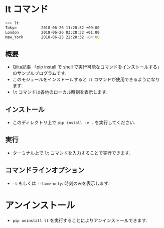 # lt コマンド

```bash
>>> lt
Tokyo           2018-06-26 11:28:32 +09:00
London          2018-06-26 03:28:32 +01:00
New_York        2018-06-25 22:28:32 -04:00
```

## 概要
- Qiita記事 「pip install で shell で実行可能なコマンドをインストールする」 のサンプルプログラムです.
- このモジュールをインストールすると `lt` コマンドが使用できるようになります.
- `lt` コマンドは各地のローカル時刻を表示します.

## インストール
- このディレクトリ上で `pip install -e .` を実行してください.

## 実行
- ターミナル上で `lt` コマンドを入力することで実行できます.

## コマンドラインオプション
- `-t` もしくは `--time-only`:  時刻のみを表示します.

# アンインストール
- `pip uninstall lt` を実行することによりアンインストールできます.
